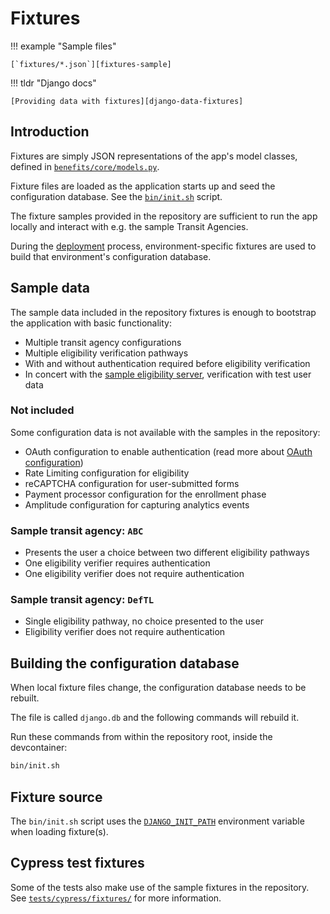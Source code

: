 # Fixtures

!!! example "Sample files"

    [`fixtures/*.json`][fixtures-sample]

!!! tldr "Django docs"

    [Providing data with fixtures][django-data-fixtures]

## Introduction

Fixtures are simply JSON representations of the app's model classes, defined in [`benefits/core/models.py`][core-models].

Fixture files are loaded as the application starts up and seed the configuration database. See the [`bin/init.sh`][init] script.

The fixture samples provided in the repository are sufficient to run the app locally and interact with e.g. the sample Transit
Agencies.

During the [deployment](../deployment/README.md) process, environment-specific fixtures are used to build that
environment's configuration database.

## Sample data

The sample data included in the repository fixtures is enough to bootstrap the application with basic functionality:

- Multiple transit agency configurations
- Multiple eligibility verification pathways
- With and without authentication required before eligibility verification
- In concert with the [sample eligibility server][eligibility-server], verification with test user data

### Not included

Some configuration data is not available with the samples in the repository:

- OAuth configuration to enable authentication (read more about [OAuth configuration](oauth.md))
- Rate Limiting configuration for eligibility
- reCAPTCHA configuration for user-submitted forms
- Payment processor configuration for the enrollment phase
- Amplitude configuration for capturing analytics events

### Sample transit agency: `ABC`

- Presents the user a choice between two different eligibility pathways
- One eligibility verifier requires authentication
- One eligibility verifier does not require authentication

### Sample transit agency: `DefTL`

- Single eligibility pathway, no choice presented to the user
- Eligibility verifier does not require authentication

## Building the configuration database

When local fixture files change, the configuration database needs to be rebuilt.

The file is called `django.db` and the following commands will rebuild it.

Run these commands from within the repository root, inside the devcontainer:

```bash
bin/init.sh
```

## Fixture source

The `bin/init.sh` script uses the [`DJANGO_INIT_PATH`][env-django-init] environment variable when loading fixture(s).

## Cypress test fixtures

Some of the tests also make use of the sample fixtures in the repository. See [`tests/cypress/fixtures/`][cypress-fixtures] for
more information.

[core-models]: https://github.com/cal-itp/benefits/blob/dev/benefits/core/models.py
[cypress-fixtures]: https://github.com/cal-itp/benefits/tree/dev/tests/cypress/fixtures
[django-data-fixtures]: https://docs.djangoproject.com/en/4.0/howto/initial-data/#providing-data-with-fixtures
[eligibility-server]: https://docs.calitp.org/eligibility-server
[env-django-init]: environment-variables.md#djangoinitpath
[fixtures-sample]: https://github.com/cal-itp/benefits/tree/dev/fixtures
[init]: https://github.com/cal-itp/benefits/blob/dev/bin/init.sh
